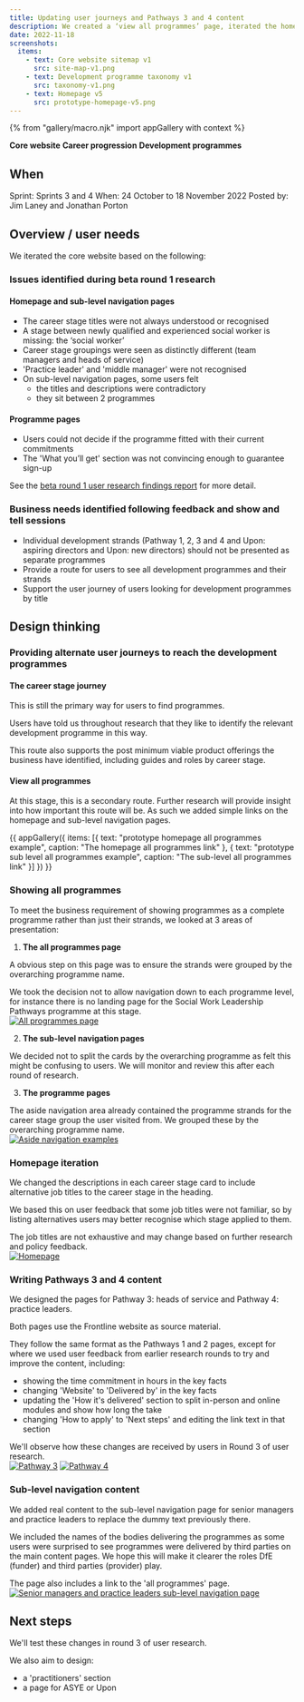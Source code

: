 ```yaml
---
title: Updating user journeys and Pathways 3 and 4 content
description: We created a ‘view all programmes’ page, iterated the homepage and created Pathways 3 and 4 pages.
date: 2022-11-18
screenshots:
  items:
    - text: Core website sitemap v1
      src: site-map-v1.png
    - text: Development programme taxonomy v1
      src: taxonomy-v1.png
    - text: Homepage v5
      src: prototype-homepage-v5.png
---
```


{% from "gallery/macro.njk" import appGallery with context %}

<strong class="govuk-tag govuk-tag--turquoise">Core website</strong>&nbsp;<strong class="govuk-tag govuk-tag--purple">Career progression</strong>&nbsp;<strong class="govuk-tag govuk-tag--blue">Development programmes</strong>

## When
Sprint: Sprints 3 and 4
When: 24 October to 18 November 2022
Posted by: Jim Laney and Jonathan Porton

## Overview / user needs
We iterated the core website based on the following:

### Issues identified during beta round 1 research

#### Homepage and sub-level navigation pages
- The career stage titles were not always understood or recognised
- A stage between newly qualified and experienced social worker is missing: the ‘social worker’
- Career stage groupings were seen as distinctly different (team managers and heads of service)
- 'Practice leader' and 'middle manager' were not recognised
- On sub-level navigation pages, some users felt
  - the titles and descriptions were contradictory
  - they sit between 2 programmes

#### Programme pages
- Users could not decide if the programme fitted with their current commitments
- The 'What you’ll get' section was not convincing enough to guarantee sign-up

See the <a href="https://educationgovuk.sharepoint.com/:p:/r/sites/Vulnerablechildrenandfamiliesportfolio/Shared%20Documents/Childrens%20social%20care/9.%20Career%20Progression%20(August%202021%20-%20)/10%20Beta/2.%20UCD/User%20Research/4.%20Outputs/Round%201/Round%201%20UR%20Findings.pptx?d=wa9f3d63f3456508a5d21d4df716f0105&csf=1&web=1&e=7iMn71">beta round 1 user research findings report</a> for more detail.

### Business needs identified following feedback and show and tell sessions
- Individual development strands (Pathway 1, 2, 3 and 4 and Upon: aspiring directors and Upon: new directors) should not be presented as separate programmes
- Provide a route for users to see all development programmes and their strands
- Support the user journey of users looking for development programmes by title

## Design thinking

### Providing alternate user journeys to reach the development programmes

#### The career stage journey
This is still the primary way for users to find programmes.

Users have told us throughout research that they like to identify the relevant development programme in this way.

This route also supports the post minimum viable product offerings the business have identified, including guides and roles by career stage.

#### View all programmes
At this stage, this is a secondary route. Further research will provide insight into how important this route will be. As such we added simple links on the homepage and sub-level navigation pages.

{{ appGallery({
  items: [{
    text: "prototype homepage all programmes example",
    caption: "The homepage all programmes link"
  }, {
    text: "prototype sub level all programmes example",
    caption: "The sub-level all programmes link"
  }]
}) }}

### Showing all programmes
To meet the business requirement of showing programmes as a complete programme rather than just their strands, we looked at 3 areas of presentation:

1. **The all programmes page**

A obvious step on this page was to ensure the strands were grouped by the overarching programme name.

We took the decision not to allow navigation down to each programme level, for instance there is no landing page for the Social Work Leadership Pathways programme at this stage.<br>
<a href="prototype-all-programmes-v1.png" target="_blank">![All programmes page](prototype-all-programmes-v1.png "All programmes page")</a>

2. **The sub-level navigation pages**

We decided not to split the cards by the overarching programme as felt this might be confusing to users. We will monitor and review this after each round of research.

3. **The programme pages**

The aside navigation area already contained the programme strands for the career stage group the user visited from. We grouped these by the overarching programme name.<br>
<a href="aside-examples.png" target="_blank">![Aside navigation examples](aside-examples.png "Aside navigation examples")</a>

### Homepage iteration
We changed the descriptions in each career stage card to include alternative job titles to the career stage in the heading.

We based this on user feedback that some job titles were not familiar, so by listing alternatives users may better recognise which stage applied to them.

The job titles are not exhaustive and may change based on further research and policy feedback.<br>
<a href="homepage.png" target="_blank">![Homepage](homepage.png "Homepage")</a>

### Writing Pathways 3 and 4 content
We designed the pages for Pathway 3: heads of service and Pathway 4: practice leaders.

Both pages use the Frontline website as source material.

They follow the same format as the Pathways 1 and 2 pages, except for where we used user feedback from earlier research rounds to try and improve the content, including:

- showing the time commitment in hours in the key facts
- changing 'Website' to 'Delivered by' in the key facts
- updating the 'How it's delivered' section to split in-person and online modules and show how long the take
- changing 'How to apply' to 'Next steps' and editing the link text in that section

We'll observe how these changes are received by users in Round 3 of user research.<br>
<a href="pathway-3.png" target="_blank">![Pathway 3](pathway-3.png "Pathway 3")</a>
<a href="pathway-4.png" target="_blank">![Pathway 4](pathway-4.png "Pathway 4")</a>

### Sub-level navigation content
We added real content to the sub-level navigation page for senior managers and practice leaders to replace the dummy text previously there.

We included the names of the bodies delivering the programmes as some users were surprised to see programmes were delivered by third parties on the main content pages. We hope this will make it clearer the roles DfE (funder) and third parties (provider) play.

The page also includes a link to the 'all programmes' page.<br>
<a href="sub-level-nav-senior-managers-leaders.png" target="_blank">![Senior managers and practice leaders sub-level navigation page](sub-level-nav-senior-managers-leaders.png "Senior managers and practice leaders sub-level navigation page")</a>

## Next steps
We'll test these changes in round 3 of user research.

We also aim to design:

- a 'practitioners' section
- a page for ASYE or Upon
